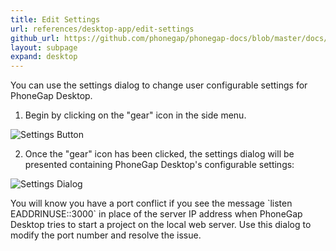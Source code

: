 ```yaml
---
title: Edit Settings
url: references/desktop-app/edit-settings
github_url: https://github.com/phonegap/phonegap-docs/blob/master/docs/3-references/desktop-app/8-edit-settings.html.md
layout: subpage
expand: desktop
---
```


You can use the settings dialog to change user configurable settings for PhoneGap Desktop.

1. Begin by clicking on the "gear" icon in the side menu.

  ![Settings Button](/images/docs-settings-button.png)

2. Once the "gear" icon has been clicked, the settings dialog will be presented containing PhoneGap Desktop's configurable
settings:

  ![Settings Dialog](/images/docs-settings-dialog.png)


  <div class="alert--warning">You will know you have a port conflict if you see the message `listen EADDRINUSE::3000` in place
  of the server IP address when PhoneGap Desktop tries to start a project on the local web server. Use this dialog to modify
  the port number and resolve the issue.  </div>
